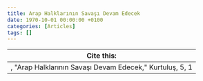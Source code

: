 ```yaml
---
title: Arap Halklarının Savaşı Devam Edecek
date: 1970-10-01 00:00:00 +0100
categories: [Articles]
tags: []
---
```




| Cite this:   |
|--------|
| , "Arap Halklarının Savaşı Devam Edecek," Kurtuluş, 5, 1 

